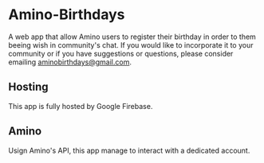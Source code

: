 # Amino-Birthdays
A web app that allow Amino users to register their birthday in order to them beeing wish in community's chat. If you would like to incorporate it to your community or if you have suggestions or questions, please consider emailing aminobirthdays@gmail.com.

## Hosting
This app is fully hosted by Google Firebase.

## Amino
Usign Amino's API, this app manage to interact with a dedicated account.
